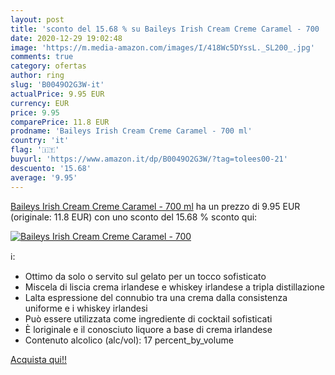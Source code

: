 ```yaml
---
layout: post
title: 'sconto del 15.68 % su Baileys Irish Cream Creme Caramel - 700   '
date: 2020-12-29 19:02:48
image: 'https://m.media-amazon.com/images/I/418Wc5DYssL._SL200_.jpg'
comments: true
category: ofertas
author: ring
slug: 'B0049O2G3W-it'
actualPrice: 9.95 EUR
currency: EUR
price: 9.95
comparePrice: 11.8 EUR
prodname: 'Baileys Irish Cream Creme Caramel - 700 ml'
country: 'it'
flag: '🇮🇹'
buyurl: 'https://www.amazon.it/dp/B0049O2G3W/?tag=tolees00-21'
descuento: '15.68'
average: '9.95'
---
```


[Baileys Irish Cream Creme Caramel - 700 ml](https://www.amazon.it/dp/B0049O2G3W/?tag=tolees00-21) ha un prezzo di 9.95 EUR (originale: 11.8 EUR) con uno sconto del 15.68 % sconto qui:

[![Baileys Irish Cream Creme Caramel - 700 ](https://m.media-amazon.com/images/I/418Wc5DYssL._SL200_.jpg)](https://www.amazon.it/dp/B0049O2G3W/?tag=tolees00-21)

ℹ️:

- Ottimo da solo o servito sul gelato per un tocco sofisticato
- Miscela di liscia crema irlandese e whiskey irlandese a tripla distillazione
- Lalta espressione del connubio tra una crema dalla consistenza uniforme e i whiskey irlandesi
- Può essere utilizzata come ingrediente di cocktail sofisticati
- È loriginale e il conosciuto liquore a base di crema irlandese
- Contenuto alcolico (alc/vol): 17 percent_by_volume

[Acquista qui!!](https://www.amazon.it/dp/B0049O2G3W/?tag=tolees00-21)
